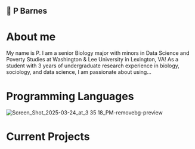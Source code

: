 ## 🍵  P Barnes

# About me
My name is P. I am a senior Biology major with minors in Data Science and Poverty Studies at Washington & Lee University in Lexington, VA! As a student with 3 years of undergraduate research experience in biology, sociology, and data science, I am passionate about using...

# Programming Languages 
![Screen_Shot_2025-03-24_at_3 35 18_PM-removebg-preview](https://github.com/user-attachments/assets/05a9ca7b-0281-4ee4-9bbf-bcc8096f9513)




# Current Projects


<!--
**pgbarnes/pgbarnes** is a ✨ _special_ ✨ repository because its `README.md` (this file) appears on your GitHub profile.

Here are some ideas to get you started:

- 🔭 I’m currently working on ...
- 🌱 I’m currently learning ...
- 👯 I’m looking to collaborate on ...
- 🤔 I’m looking for help with ...
- 💬 Ask me about ...
- 📫 How to reach me: ...
- 😄 Pronouns: ...
- ⚡ Fun fact: ...
-->
